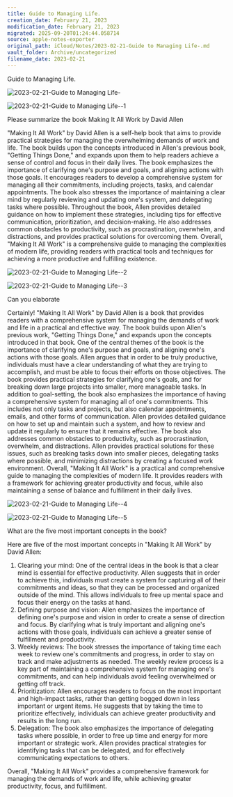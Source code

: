 ```yaml
---
title: Guide to Managing Life.
creation_date: February 21, 2023
modification_date: February 21, 2023
migrated: 2025-09-20T01:24:44.058714
source: apple-notes-exporter
original_path: iCloud/Notes/2023-02-21-Guide to Managing Life-.md
vault_folder: Archive/uncategorized
filename_date: 2023-02-21
---
```



Guide to Managing Life.

![2023-02-21-Guide to Managing Life-](images/2023-02-21-Guide%20to%20Managing%20Life-.svg)

![2023-02-21-Guide to Managing Life--1](images/2023-02-21-Guide%20to%20Managing%20Life--1.jpeg)

Please summarize the book Making It All Work by David Allen

"Making It All Work" by David Allen is a self-help book that aims to provide practical strategies for managing the overwhelming demands of work and life. The book builds upon the concepts introduced in Allen's previous book, "Getting Things Done," and expands upon them to help readers achieve a sense of control and focus in their daily lives.
The book emphasizes the importance of clarifying one's purpose and goals, and aligning actions with those goals. It encourages readers to develop a comprehensive system for managing all their commitments, including projects, tasks, and calendar appointments. The book also stresses the importance of maintaining a clear mind by regularly reviewing and updating one's system, and delegating tasks where possible.
Throughout the book, Allen provides detailed guidance on how to implement these strategies, including tips for effective communication, prioritization, and decision-making. He also addresses common obstacles to productivity, such as procrastination, overwhelm, and distractions, and provides practical solutions for overcoming them.
Overall, "Making It All Work" is a comprehensive guide to managing the complexities of modern life, providing readers with practical tools and techniques for achieving a more productive and fulfilling existence.

![2023-02-21-Guide to Managing Life--2](images/2023-02-21-Guide%20to%20Managing%20Life--2.svg)

![2023-02-21-Guide to Managing Life--3](images/2023-02-21-Guide%20to%20Managing%20Life--3.jpeg)

Can you elaborate

Certainly! "Making It All Work" by David Allen is a book that provides readers with a comprehensive system for managing the demands of work and life in a practical and effective way. The book builds upon Allen's previous work, "Getting Things Done," and expands upon the concepts introduced in that book.
One of the central themes of the book is the importance of clarifying one's purpose and goals, and aligning one's actions with those goals. Allen argues that in order to be truly productive, individuals must have a clear understanding of what they are trying to accomplish, and must be able to focus their efforts on those objectives. The book provides practical strategies for clarifying one's goals, and for breaking down large projects into smaller, more manageable tasks.
In addition to goal-setting, the book also emphasizes the importance of having a comprehensive system for managing all of one's commitments. This includes not only tasks and projects, but also calendar appointments, emails, and other forms of communication. Allen provides detailed guidance on how to set up and maintain such a system, and how to review and update it regularly to ensure that it remains effective.
The book also addresses common obstacles to productivity, such as procrastination, overwhelm, and distractions. Allen provides practical solutions for these issues, such as breaking tasks down into smaller pieces, delegating tasks where possible, and minimizing distractions by creating a focused work environment.
Overall, "Making It All Work" is a practical and comprehensive guide to managing the complexities of modern life. It provides readers with a framework for achieving greater productivity and focus, while also maintaining a sense of balance and fulfillment in their daily lives.

![2023-02-21-Guide to Managing Life--4](images/2023-02-21-Guide%20to%20Managing%20Life--4.svg)

![2023-02-21-Guide to Managing Life--5](images/2023-02-21-Guide%20to%20Managing%20Life--5.jpeg)

What are the five most important concepts in the book?

Here are five of the most important concepts in "Making It All Work" by David Allen:
1. Clearing your mind: One of the central ideas in the book is that a clear mind is essential for effective productivity. Allen suggests that in order to achieve this, individuals must create a system for capturing all of their commitments and ideas, so that they can be processed and organized outside of the mind. This allows individuals to free up mental space and focus their energy on the tasks at hand.
2. Defining purpose and vision: Allen emphasizes the importance of defining one's purpose and vision in order to create a sense of direction and focus. By clarifying what is truly important and aligning one's actions with those goals, individuals can achieve a greater sense of fulfillment and productivity.
3. Weekly reviews: The book stresses the importance of taking time each week to review one's commitments and progress, in order to stay on track and make adjustments as needed. The weekly review process is a key part of maintaining a comprehensive system for managing one's commitments, and can help individuals avoid feeling overwhelmed or getting off track.
4. Prioritization: Allen encourages readers to focus on the most important and high-impact tasks, rather than getting bogged down in less important or urgent items. He suggests that by taking the time to prioritize effectively, individuals can achieve greater productivity and results in the long run.
5. Delegation: The book also emphasizes the importance of delegating tasks where possible, in order to free up time and energy for more important or strategic work. Allen provides practical strategies for identifying tasks that can be delegated, and for effectively communicating expectations to others.

Overall, "Making It All Work" provides a comprehensive framework for managing the demands of work and life, while achieving greater productivity, focus, and fulfillment.
